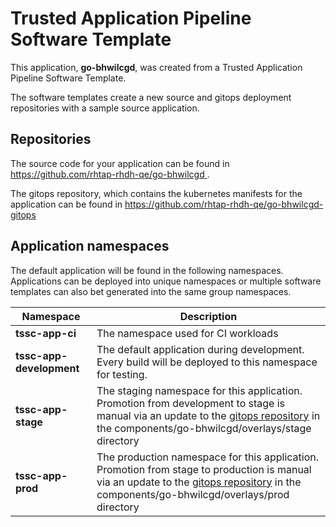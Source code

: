 # Trusted Application Pipeline Software Template

This application, **go-bhwilcgd**, was created from a Trusted Application Pipeline Software Template.

The software templates create a new source and gitops deployment repositories with a sample source application. 

## Repositories

The source code for your application can be found in [https://github.com/rhtap-rhdh-qe/go-bhwilcgd ](https://github.com/rhtap-rhdh-qe/go-bhwilcgd ).
 
The gitops repository, which contains the kubernetes manifests for the application can be found in 
[https://github.com/rhtap-rhdh-qe/go-bhwilcgd-gitops ](https://github.com/rhtap-rhdh-qe/go-bhwilcgd-gitops ) 

## Application namespaces 

The default application will be found in the following namespaces. Applications can be deployed into unique namespaces or multiple software templates can also bet generated into the same group namespaces.  

|  Namespace   |  Description   |  
| -------- | -------- |
| **tssc-app-ci** | The namespace used for CI workloads |
| **tssc-app-development** | The default application during development. Every build will be deployed to this namespace for testing. |
| **tssc-app-stage** | The staging namespace for this application. Promotion from development to stage is manual via an update to the [gitops repository](https://github.com/rhtap-rhdh-qe/go-bhwilcgd-gitops ) in the components/go-bhwilcgd/overlays/stage directory |
| **tssc-app-prod** | The production namespace for this application. Promotion from stage to production is manual via an update to the [gitops repository](https://github.com/rhtap-rhdh-qe/go-bhwilcgd-gitops ) in the components/go-bhwilcgd/overlays/prod directory |